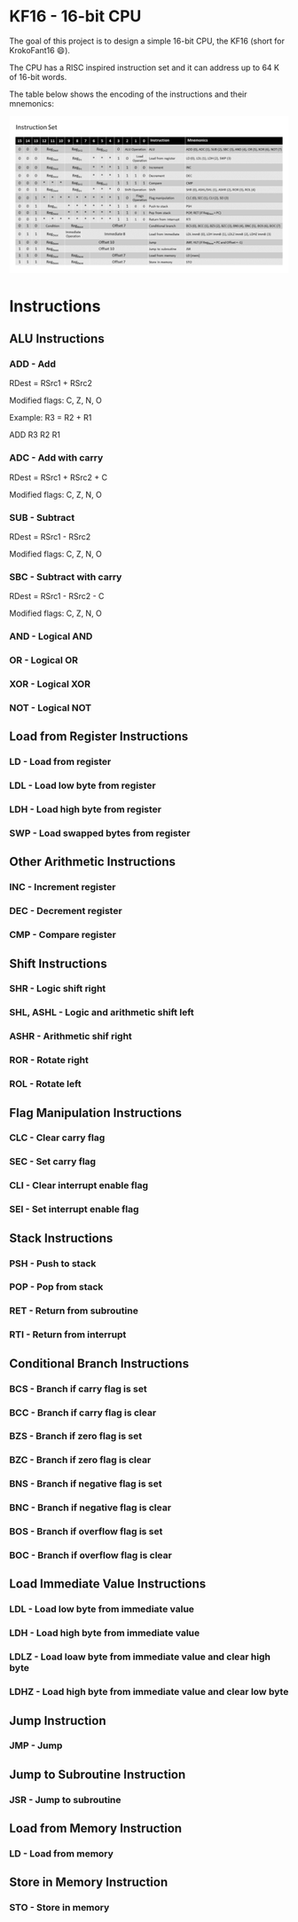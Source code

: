 # KF16 - 16-bit CPU
The goal of this project is to design a simple 16-bit CPU, the KF16 (short for KrokoFant16 :smile:).

The CPU has a RISC inspired instruction set and it can address up to 64 K of 16-bit words.

The table below shows the encoding of the instructions and their mnemonics:

![Instruction format of KF16 CPU](https://github.com/krokofant64/16BitCpu/blob/master/doc/InstructionFormat.png "KF 16 CPU instruction format")

# Instructions
## ALU Instructions
### ADD - Add
RDest = RSrc1 + RSrc2

Modified flags: C, Z, N, O

Example: R3 = R2 + R1

ADD R3 R2 R1

### ADC - Add with carry
RDest = RSrc1 + RSrc2 + C

Modified flags: C, Z, N, O

### SUB - Subtract
RDest = RSrc1 - RSrc2

Modified flags: C, Z, N, O

### SBC - Subtract with carry
RDest = RSrc1 - RSrc2 - C

Modified flags: C, Z, N, O

### AND - Logical AND
### OR - Logical OR
### XOR - Logical XOR
### NOT - Logical NOT
## Load from Register Instructions
### LD - Load from register
### LDL - Load low byte from register
### LDH - Load high byte from register
### SWP - Load swapped bytes from register
## Other Arithmetic Instructions
### INC - Increment register
### DEC - Decrement register
### CMP - Compare register
## Shift Instructions
### SHR - Logic shift right
### SHL, ASHL - Logic and arithmetic shift left
### ASHR - Arithmetic shif right
### ROR - Rotate right
### ROL - Rotate left
## Flag Manipulation Instructions
### CLC - Clear carry flag
### SEC - Set carry flag
### CLI - Clear interrupt enable flag
### SEI - Set interrupt enable flag
## Stack Instructions
### PSH - Push to stack
### POP - Pop from stack
### RET - Return from subroutine
### RTI - Return from interrupt
## Conditional Branch Instructions
### BCS - Branch if carry flag is set
### BCC - Branch if carry flag is clear
### BZS - Branch if zero flag is set
### BZC - Branch if zero flag is clear
### BNS - Branch if negative flag is set
### BNC - Branch if negative flag is clear
### BOS - Branch if overflow flag is set
### BOC - Branch if overflow flag is clear
## Load Immediate Value Instructions
### LDL - Load low byte from immediate value
### LDH - Load high byte from immediate value
### LDLZ - Load loaw byte from immediate value and clear high byte
### LDHZ - Load high byte from immediate value and clear low byte
## Jump Instruction
### JMP - Jump
## Jump to Subroutine Instruction
### JSR - Jump to subroutine
## Load from Memory Instruction
### LD - Load from memory
## Store in Memory Instruction
### STO - Store in memory
